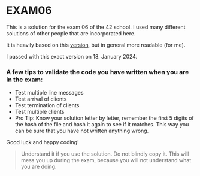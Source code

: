 # EXAM06

This is a solution for the exam 06 of the 42 school.
I used many different solutions of other people that are incorporated here.

It is heavily based on this [version](https://github.com/gtd9511/42seoul/tree/master/cursus/Rank_06/exam_rank_06/exam06), but in general more readable (for me).

I passed with this exact version on 18. January 2024.

### A few tips to validate the code you have written when you are in the exam:

- Test multiple line messages
- Test arrival of clients
- Test termination of clients
- Test multiple clients
- Pro Tip: Know your solution letter by letter, remember the first 5 digits of the hash of the file and hash it again to see if it matches. This way you can be sure that you have not written anything wrong.

Good luck and happy coding!


> Understand it if you use the solution. Do not blindly copy it. This will mess you up during the exam, because you will not understand what you are doing.